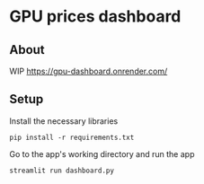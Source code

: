 # GPU prices dashboard

## About
WIP
https://gpu-dashboard.onrender.com/
## Setup

Install the necessary libraries
```
pip install -r requirements.txt
```

Go to the app's working directory and run the app
```
streamlit run dashboard.py
```